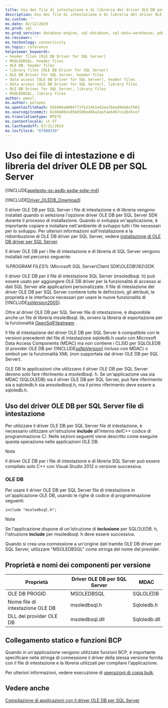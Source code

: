 ```yaml
---
title: Uso dei file di intestazione e di libreria del driver OLE DB per SQL Server | Microsoft Docs
description: Uso dei file di intestazione e di libreria del driver OLE DB per SQL Server
ms.custom: ''
ms.date: 02/12/2019
ms.prod: sql
ms.prod_service: database-engine, sql-database, sql-data-warehouse, pdw
ms.reviewer: ''
ms.technology: connectivity
ms.topic: reference
helpviewer_keywords:
- header files [OLE DB Driver for SQL Server]
- MSOLEDBSQL, header files
- OLE DB, header files
- library files [OLE DB Driver for SQL Server]
- OLE DB Driver for SQL Server, header files
- data access [OLE DB Driver for SQL Server], header files
- data access [OLE DB Driver for SQL Server], library files
- OLE DB Driver for SQL Server, library files
- MSOLEDBSQL, library files
author: pmasl
ms.author: pelopes
ms.openlocfilehash: 93b906a0604772fe224b1e63eaf6eed9eb8af983
ms.sourcegitcommit: b2464064c0566590e486a3aafae6d67ce2645cef
ms.translationtype: MTE75
ms.contentlocale: it-IT
ms.lasthandoff: 07/15/2019
ms.locfileid: "67989230"
---
```

# <a name="using-the-ole-db-driver-for-sql-server-header-and-library-files"></a>Uso dei file di intestazione e di libreria del driver OLE DB per SQL Server
[!INCLUDE[appliesto-ss-asdb-asdw-pdw-md](../../../includes/appliesto-ss-asdb-asdw-pdw-md.md)]

[!INCLUDE[Driver_OLEDB_Download](../../../includes/driver_oledb_download.md)]

  Il driver OLE DB per SQL Server i file di intestazione e di libreria vengono installati quando si seleziona l'opzione driver OLE DB per SQL Server SDK durante il processo di installazione. Quando si sviluppa un'applicazione, è importante copiare e installare nell'ambiente di sviluppo tutti i file necessari per lo sviluppo. Per ulteriori informazioni sull'installazione e la ridistribuzione di OLE DB driver per SQL Server, vedere [installazione di OLE DB driver per SQL Server](../../oledb/applications/installing-oledb-driver-for-sql-server.md).  
  
 Il driver OLE DB per i file di intestazione e di libreria di SQL Server vengono installati nel percorso seguente:  
  
 *%PROGRAM FILES%* \Microsoft SQL Server\Client SDK\OLEDB\182\SDK  
  
 Il driver OLE DB per il file di intestazione SQL Server (msoledbsql. h) può essere usato per aggiungere OLE DB driver per la funzionalità di accesso ai dati SQL Server alle applicazioni personalizzate. Il file di intestazione del driver OLE DB per SQL Server contiene tutte le definizioni, gli attributi, le proprietà e le interfacce necessari per usare le nuove funzionalità di [!INCLUDE[ssVersion2005](../../../includes/ssversion2005-md.md)].  
  
 Oltre al driver OLE DB per SQL Server file di intestazione, è disponibile anche un file di libreria msoledbsql. lib, ovvero la libreria di esportazione per la funzionalità [OpenSqlFilestream](../../../relational-databases/blob/access-filestream-data-with-opensqlfilestream.md) .  
  
 Il file di intestazione del driver OLE DB per SQL Server è compatibile con le versioni precedenti del file di intestazione sqloledb.h usato con Microsoft Data Access Components (MDAC) ma non contiene i CLSID per SQLOLEDB (il provider OLE DB per [!INCLUDE[ssNoVersion](../../../includes/ssnoversion-md.md)] incluso con MDAC) o simboli per la funzionalità XML (non supportata dal driver OLE DB per SQL Server).    
  
 OLE DB le applicazioni che utilizzano il driver OLE DB per SQL Server devono solo fare riferimento a msoledbsql. h. Se un'applicazione usa sia MDAC (SQLOLEDB) sia il driver OLE DB per SQL Server, può fare riferimento sia a sqloledb.h sia amsoledbsql.h, ma il primo riferimento deve essere a sqloledb.h.  
  
## <a name="using-the-ole-db-driver-for-sql-server-header-file"></a>Uso del driver OLE DB per SQL Server file di intestazione  
 Per utilizzare il driver OLE DB per SQL Server file di intestazione, è necessario utilizzare un'istruzione **include** all'interno delC++ codice di programmazione C/. Nelle sezioni seguenti viene descritto come eseguire questa operazione nelle applicazioni OLE DB.  
  
> [!NOTE]  
>  Il driver OLE DB per i file di intestazione e di libreria SQL Server può essere compilato solo C++ con Visual Studio 2012 o versione successiva.  
  
### <a name="ole-db"></a>OLE DB  
 Per usare il driver OLE DB per SQL Server file di intestazione in un'applicazione OLE DB, usando le righe di codice di programmazione seguenti:  
  
```    
include "msoledbsql.h";  
```  
  
> [!NOTE]  
>  Se l'applicazione dispone di un'istruzione di **inclusione** per SQLOLEDB. h, l'istruzione **include** per msoledbsql. h deve essere successiva.  
  
 Quando si crea una connessione a un'origine dati tramite OLE DB driver per SQL Server, utilizzare "MSOLEDBSQL" come stringa del nome del provider.  

  
## <a name="component-names-and-properties-by-version"></a>Proprietà e nomi dei componenti per versione  

|Proprietà|Driver OLE DB per SQL Server|MDAC|  
|--------|----------------------------|----|   
|OLE DB PROGID|MSOLEDBSQL|SQLOLEDB|  
|Nome file di intestazione OLE DB|msoledbsql.h|Sqloledb.h|  
|DLL del provider OLE DB|msoledbsql.dll|Sqloledb.dll| 
  
  
## <a name="static-linking-and-bcp-functions"></a>Collegamento statico e funzioni BCP  
 Quando in un'applicazione vengono utilizzate funzioni BCP, è importante specificare nella stringa di connessione il driver della stessa versione fornita con il file di intestazione e la libreria utilizzati per compilare l'applicazione.  
  
 Per ulteriori informazioni, vedere esecuzione di [operazioni di copia bulk](../../oledb/features/performing-bulk-copy-operations.md).  
  
## <a name="see-also"></a>Vedere anche  
 [Compilazione di applicazioni con il driver OLE DB per SQL Server](../../oledb/applications/building-applications-with-oledb-driver-for-sql-server.md)  
  
  
